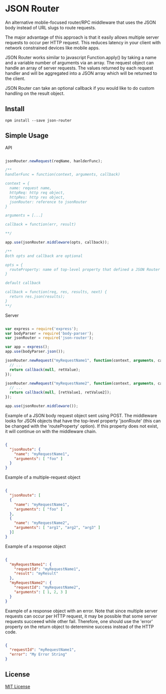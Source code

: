# JSON Router

An alternative moblie-focused router/RPC middleware that uses the JSON body instead of URL slugs to route requests.

The major advantage of this approach is that it easily allows multiple server requests to occur per HTTP request.  This reduces latency in your client with network constrained devices like mobile apps.

JSON Router works similar to javascript Function.apply() by taking a name and a variable number of arguments via an array.  The request object can handle an array of server requests.  The values returned by each request handler and will be aggregated into a JSON array which will be returned to the client.

JSON Router can take an optional callback if you would like to do custom handling on the result object.

## Install

```shell
npm install --save json-router
```

## Simple Usage

API

```javascript

jsonRouter.newRequest(reqName, hanlderFunc);

/**
handlerFunc = function(context, arguments, callback)

context = {
  name: request name,
  httpReq: http req object,
  httpRes: http res object,
  jsonRouter: reference to jsonRouter
}

arguments = [...]

callback = function(err, result)

**/

app.use(jsonRouter.middleware(opts, callback));

/**
Both opts and callback are optional

opts = {
  routeProperty: name of top-level property that defined a JSON Router request (default: 'jsonRoute')
}

default callback

callback = function(req, res, results, next) {
  return res.json(results);
}
**/

```

Server

```javascript

var express = require('express');
var bodyParser = require('body-parser');
var jsonRouter = require('json-router');

var app = express();
app.use(bodyParser.json());

jsonRouter.newRequest("myRequestName1", function(context, arguments, callback) {
  // ...
  return callback(null, retValue);
});

jsonRouter.newRequest("myRequestName2", function(context, arguments, callback) {
  // ...
  return callback(null, [retValue1, retValue2]);
});

app.use(jsonRouter.middleware());

```

Example of a JSON body request object sent using POST.  The middleware looks for JSON objects that have the top-level property 'jsonRoute' (this can be changed with the 'routeProperty' option).  If this property does not exist, it will continue on with the middleware chain.

```json

{
  "jsonRoute": {
    "name": "myRequestName1",
    "arguments": [ "foo" ]
  }
}

```

Example of a multiple-request object

```json

{
  "jsonRoute": [
  {
    "name": "myRequestName1",
    "arguments": [ "foo" ]
  },
  {
    "name": "myRequestName2",
    "arguments": [ "arg1", "arg2", "arg3" ]
  }]
}

```

Example of a response object

```json

{
  "myRequestName1": {
    "requestId": "myRequestName1",
    "result": "myResult"
  },
  "myRequestName2": {
    "requestId": "myRequestName2",
    "arguments": [ 1, 2, 3 ]
  }
}

```

Example of a response object with an error.  Note that since multiple server requests can occur per HTTP request, it may be possible that some server requests succeeed while other fail.  Therefore, one should use the 'error' property on the return object to deteremine success instead of the HTTP code.

```json

{
  "requestId": "myRequestName1",
  "error": "My Error String"
}

```


## License

[MIT License](http://en.wikipedia.org/wiki/MIT_License)